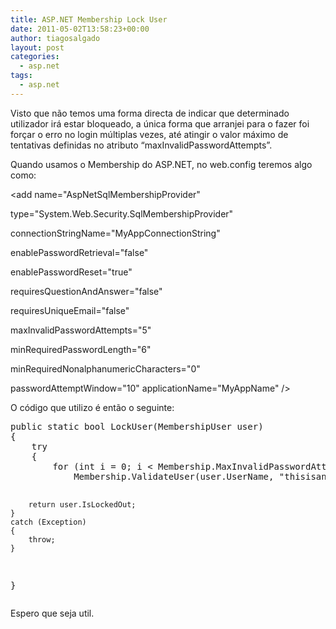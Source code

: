 ```yaml
---
title: ASP.NET Membership Lock User
date: 2011-05-02T13:58:23+00:00
author: tiagosalgado
layout: post
categories:
  - asp.net
tags:
  - asp.net
---
```

Visto que não temos uma forma directa de indicar que determinado utilizador irá estar bloqueado, a única forma que arranjei para o fazer foi forçar o erro no login múltiplas vezes, até atingir o valor máximo de tentativas definidas no atributo “maxInvalidPasswordAttempts”.

Quando usamos o Membership do ASP.NET, no web.config teremos algo como:

<add name="AspNetSqlMembershipProvider" 

type="System.Web.Security.SqlMembershipProvider" 

connectionStringName="MyAppConnectionString" 

enablePasswordRetrieval="false" 

enablePasswordReset="true" 

requiresQuestionAndAnswer="false" 

requiresUniqueEmail="false" 

maxInvalidPasswordAttempts="5" 

minRequiredPasswordLength="6" 

minRequiredNonalphanumericCharacters="0" 

passwordAttemptWindow="10" applicationName="MyAppName" />

O código que utilizo é então o seguinte:

<div style="padding-bottom: 0px; margin: 0px; padding-left: 0px; padding-right: 0px; display: inline; float: none; padding-top: 0px" id="scid:812469c5-0cb0-4c63-8c15-c81123a09de7:7b992993-3bdb-4e84-a36b-2b56774e9723" class="wlWriterEditableSmartContent">
  <pre name="code" class="c#">public static bool LockUser(MembershipUser user)
{
    try
    {
        for (int i = 0; i &lt; Membership.MaxInvalidPasswordAttempts; i++)
            Membership.ValidateUser(user.UserName, "thisisandummypasswordonlytolocktheuser");

        return user.IsLockedOut;
    }
    catch (Exception)
    {
        throw;
    }
            
}</pre>
</div>

Espero que seja util.